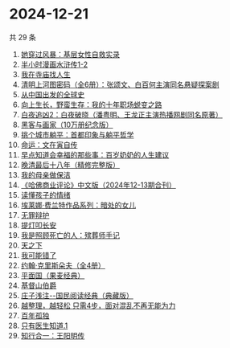 # 2024-12-21

共 29 条

<!-- BEGIN WEREAD -->
<!-- 最后更新时间 2024-12-21 04:15:56 +0800 -->
1. [她穿过风暴：基层女性自救实录](https://weread.qq.com/web/bookDetail/b7b32fe0813ab9707g016a76)
1. [半小时漫画水浒传1-2](https://weread.qq.com/web/bookDetail/72f32e70813ab97d4g019946)
1. [我在寺庙找人生](https://weread.qq.com/web/bookDetail/a8132ad0813ab979cg015ab8)
1. [清明上河图密码（全6册）：张颂文、白百何主演同名悬疑探案剧](https://weread.qq.com/web/bookDetail/54432ff05c8966544e5bbfe)
1. [从中国出发的全球史](https://weread.qq.com/web/bookDetail/4d932f90813ab97d4g0180b1)
1. [向上生长，野蛮生存：我的十年职场蜕变之路](https://weread.qq.com/web/bookDetail/327325b0813ab9717g014fa0)
1. [白夜追凶2：白夜破晓（潘粤明、王龙正主演热播网剧同名原著）](https://weread.qq.com/web/bookDetail/19c32c80813ab97d4g014374)
1. [黑客与画家（10万册纪念版）](https://weread.qq.com/web/bookDetail/5b9328f05dd9fb5b922d1eb)
1. [挑个城市躺平：首都印象与躺平哲学](https://weread.qq.com/web/bookDetail/2b832bf0813ab96f1g014e0f)
1. [命运：文在寅自传](https://weread.qq.com/web/bookDetail/f1b32ae0716e8160f1b348c)
1. [早点知道会幸福的那些事：百岁奶奶的人生建议](https://weread.qq.com/web/bookDetail/ae932cf0813ab950fg0198ae)
1. [晚清最后十八年（精修完整版）](https://weread.qq.com/web/bookDetail/787328c0813ab9683g0195cf)
1. [我的母亲做保洁](https://weread.qq.com/web/bookDetail/96932cc0813ab8676g01623c)
1. [《哈佛商业评论》中文版（2024年12-13期合刊）](https://weread.qq.com/web/bookDetail/30e32800813ab97fbg018c8c)
1. [读懂孩子的情绪](https://weread.qq.com/web/bookDetail/41532ac071e5d3f241572c4)
1. [埃莱娜·费兰特作品系列：暗处的女儿](https://weread.qq.com/web/bookDetail/42132f80813ab9720g0102e1)
1. [无罪辩护](https://weread.qq.com/web/bookDetail/2c232da0813ab9726g01820e)
1. [提灯叩长安](https://weread.qq.com/web/bookDetail/49232380813ab9707g014133)
1. [我是照顾死亡的人：殡葬师手记](https://weread.qq.com/web/bookDetail/c0f324a0813ab96c5g01137b)
1. [天之下](https://weread.qq.com/web/bookDetail/4de326a0721770aa4de95f4)
1. [我可能错了](https://weread.qq.com/web/bookDetail/253321f0813ab96fcg010512)
1. [约翰·克里斯朵夫（全4册）](https://weread.qq.com/web/bookDetail/82132d6072709882821538b)
1. [平面国（果麦经典）](https://weread.qq.com/web/bookDetail/215328407200f6f9215a612)
1. [基督山伯爵](https://weread.qq.com/web/bookDetail/98d327d05d047398d8a6b97)
1. [庄子浅注--国民阅读经典（典藏版）](https://weread.qq.com/web/bookDetail/e5e32be0813ab9742g0138bd)
1. [越整理，越轻松 只需4步，面对混乱不再无能为力](https://weread.qq.com/web/bookDetail/a8732a00813ab953eg011dd0)
1. [百年孤独](https://weread.qq.com/web/bookDetail/8bc329705e46708bcb0c164)
1. [只有医生知道.1](https://weread.qq.com/web/bookDetail/e2432b40813ab7889g018653)
1. [知行合一：王阳明传](https://weread.qq.com/web/bookDetail/f2632e305cce3df26bcb164)
<!-- END WEREAD -->